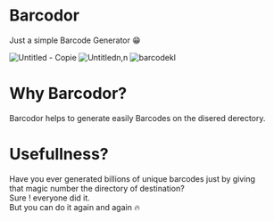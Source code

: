 # Barcodor 

Just a simple Barcode Generator 😁

![Untitled - Copie](https://user-images.githubusercontent.com/40875400/114254454-f210c580-999e-11eb-8e8c-66b685dfd077.png)
![Untitledn,n](https://user-images.githubusercontent.com/40875400/114254826-59c81000-99a1-11eb-803e-4acdb5330eb0.png)
![barcodekl](https://user-images.githubusercontent.com/40875400/114254904-b5929900-99a1-11eb-8768-285ddaf9682b.png)

# Why Barcodor?
Barcodor helps to generate easily Barcodes on the disered derectory.

# Usefullness?
Have you ever generated billions of unique barcodes just by giving   
that magic number the directory of destination?   
Sure ! everyone did it.  
But you can do it again and again :fire:  
